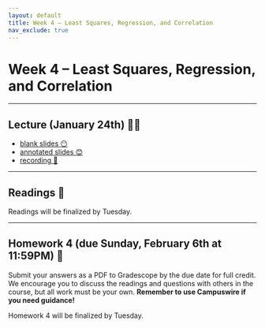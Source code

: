```yaml
---
layout: default
title: Week 4 – Least Squares, Regression, and Correlation
nav_exclude: true
---
```


<script src="https://cdn.mathjax.org/mathjax/latest/MathJax.js?config=TeX-AMS-MML_HTMLorMML" type="text/javascript"></script>

# Week 4 – Least Squares, Regression, and Correlation

---

## Lecture (January 24th) 👨‍🏫

- [blank slides 😶](../../slides/lec04.pdf)
- [annotated slides 😊](../../slides/lec04-annotated.pdf)
- [recording 🎥](https://youtu.be/uwXWAuwER3c)

---

## Readings 📖

Readings will be finalized by Tuesday.

<!-- - Harford, [The strange power of the idea of "average"](https://timharford.com/2019/08/the-strange-power-of-the-idea-of-average/) -->
<!-- - Rose, [How the Idea of a 'Normal' Person Got Invented](https://www.theatlantic.com/business/archive/2016/02/the-invention-of-the-normal-person/463365/)
- Denis, [The Origins of Correlation and Regression: Francis Galton or Auguste Bravais and the Error Theorists?](https://www.york.ac.uk/depts/maths/histstat/bravais.htm)
- Clayton, [How Eugenics Shaped Statistics](https://nautil.us/how-eugenics-shaped-statistics-9365/)
- Sonabend, [Statistics, Eugenics, and Me](https://towardsdatascience.com/statistics-eugenics-and-me-29eaf43efac7)

https://higherlogicdownload.s3.amazonaws.com/AMSTAT/1484431b-3202-461e-b7e6-ebce10ca8bcd/UploadedImages/Classroom_Activities/HS_6_Correlation_Francis_GALTON.pdf required

https://rss.onlinelibrary.wiley.com/doi/full/10.1111/j.1740-9713.2011.00509.x also good

https://www.historyofdatascience.com/karl-pearson-creator-of-correlation/

Optional:
- Eknoyan, [Adolphe Quetelet (1796-1874) – the average man and indices of obesity](https://watermark.silverchair.com/gfm517.pdf?token=AQECAHi208BE49Ooan9kkhW_Ercy7Dm3ZL_9Cf3qfKAc485ysgAAArwwggK4BgkqhkiG9w0BBwagggKpMIICpQIBADCCAp4GCSqGSIb3DQEHATAeBglghkgBZQMEAS4wEQQMUK7VNFEa__QjBhGAAgEQgIICbz8R1uO0XH-B3v_Pvi2iC75X9Mgzvat7gt8VAMVQ1Jc8EHSbuoMn9SGxGYH96qEAPapOdYFK16KyEMI9DnoyXzTN6MCiMaloCrDPtmmbxvFQt4OhXQqy4TO5YMLlBRnYw2MY0Z3iD2GAza3g9kpNV8JKzOHiuK31zadxpKPcmWnCiEmrPYYOFZRtw1aa_LyZLCwGEIkDsdhn7Ujon-YQyYKEClft8HjPQ5ScROTU3BSlPo5SZYjRqsTDs67VHAtGOgbneWHxOE903uiHKK21qKPlmexzj81KoB1Ir487HgIkg5V5a_Cra2NV0irZ8NhLYLaZZe5HjbdjNN70ajqFz5caKEgrifbJT6Y-mAlpo-r8Re4R6Q0kAZ0LQktVFk1gaFRhbOdEN4EHdbwHgc6rVm4z1pphHMfiTbseo1iuDPPWOpBVj2m_N3jqx8dkBD-3D_PUi11Tj4nEuT57GxIinDmXok8muoiGwlpJdX6xV85g2gfpFxUd0HyuRpAhvGNpYGL0mflX9ABjSjWp1DUou3GMg6BITm976GufInNH1hJXIg64O5YtYvgzfeZOCBMS8tbq_Nq4EjvjUYEkLRHUxAX9pGtC5lZ4JyZy9o7s2QinYeONBskYQCXPzsFbkEzdLpYTs_h7BQL5LIW7186_kSfUbEkpeJfrUM7yzypzQwgdNC7wwY62unoezMcldlVPCSANA6HwOxsm9tlUea-UOtPz9lTX0a4kUWjltrgKeDoAoFErmX2f_KBlAWgDJOlRsbqo7waWR6xoL0cyCUL2O6yEXs_dmd5RdFFagv7xMkQ27yuVuorzNr9IO9psqbLs)
- MathIsFun, [Quincrux Explained](https://www.mathsisfun.com/data/quincunx-explained.html)
- Galton, [Kinship and Correlation](https://galton.org/essays/1890-1899/galton-1890-nareview-kinship-and-correlation.html)
https://www.statistics.com/the-normal-share-of-paupers/
- Rehmeyer, [Darwin: The reluctant mathematician](https://www.sciencenews.org/article/darwin-reluctant-mathematician) -->

---

## Homework 4 (due Sunday, February 6th at 11:59PM) 📝

Submit your answers as a PDF to Gradescope by the due date for full credit. We encourage you to discuss the readings and questions with others in the course, but all work must be your own. **Remember to use Campuswire if you need guidance!**

Homework 4 will be finalized by Tuesday.

<!-- ### Question 0

The Data Science Student Representatives created a survey for you to voice your opinion about what you love in DSC 90, and how we can improve your class and the department!

Feel free to talk about the topics covered in this course, the quality of the lectures, homeworks, and readings, and anything else you feel is relevant and constructive.

Please [click here](https://docs.google.com/forms/d/e/1FAIpQLSdUW_3PHsp_6XD0kKQMwU9Ck__aAgQDNGW8eBO1tDVce95ZCA/viewform) to complete the survey. If you aren't able to access it, make sure you're logged into your UCSD Google account.

### Question 1

Read this: https://galton.org/essays/1880-1889/galton-1888-co-relations-rsoc.pdf

Defines probable error to be 1/2 (Q3 - Q1). And says now half of values are within +- 1.

test this out in a notebook, then prove it algebraically.

### Question 2

Method of deciles implementation question.

### Question 3

binomial maximum likelihood question

### Question 4

The journal used to be called Annals of Eugenics, what is it now called? And other reading problems. -->
